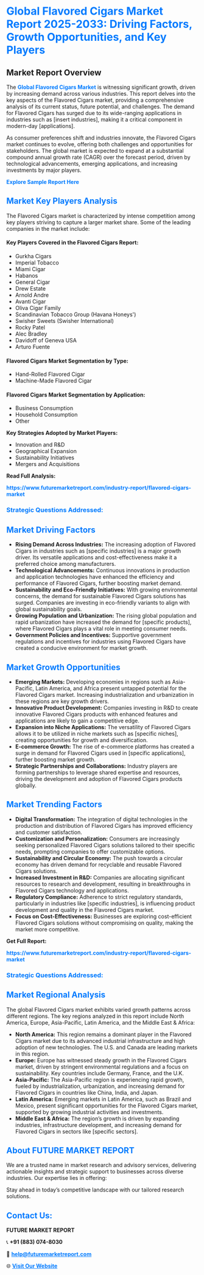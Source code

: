 <h1 style="color: #007BFF;">Global Flavored Cigars Market Report 2025-2033: Driving Factors, Growth Opportunities, and Key Players</h1>

<section id="overview">
<h2>Market Report Overview</h2>
<p>The <a href="https://www.futuremarketreport.com/industry-report/flavored-cigars-market" style="color: #007BFF; text-decoration: none;"><strong>Global Flavored Cigars Market</strong></a> is witnessing significant growth, driven by increasing demand across various industries. This report delves into the key aspects of the Flavored Cigars market, providing a comprehensive analysis of its current status, future potential, and challenges. The demand for Flavored Cigars has surged due to its wide-ranging applications in industries such as [insert industries], making it a critical component in modern-day [applications].</p>
<p>As consumer preferences shift and industries innovate, the Flavored Cigars market continues to evolve, offering both challenges and opportunities for stakeholders. The global market is expected to expand at a substantial compound annual growth rate (CAGR) over the forecast period, driven by technological advancements, emerging applications, and increasing investments by major players.</p>
</section>

<section id="overview">
<p><a href="https://www.futuremarketreport.com/request-sample/reportId=86499" style="color: #007BFF; text-decoration: none;"><strong>Explore Sample Report Here</strong></a></p>
</section>

<section id="key-players">
<h2 style="color: #007BFF;">Market Key Players Analysis</h2>
<p>The Flavored Cigars market is characterized by intense competition among key players striving to capture a larger market share. Some of the leading companies in the market include:</p>
<h4>Key Players Covered in the Flavored Cigars Report:</h4>
<ul><li>Gurkha Cigars</li><li>Imperial Tobacco</li><li>Miami Cigar</li><li>Habanos</li><li>General Cigar</li><li>Drew Estate</li><li>Arnold Andre</li><li>Avanti Cigar</li><li>Oliva Cigar Family</li><li>Scandinavian Tobacco Group (Havana Honeys&#039;)</li><li>Swisher Sweets (Swisher International)</li><li>Rocky Patel</li><li>Alec Bradley</li><li>Davidoff of Geneva USA</li><li>Arturo Fuente</li></ul>
<h4>Flavored Cigars Market Segmentation by Type:</h4>
<ul><li>Hand-Rolled Flavored Cigar</li><li>Machine-Made Flavored Cigar</li></ul>

<h4>Flavored Cigars Market Segmentation by Application:</h4>
<ul><li>Business Consumption</li><li>Household Consumption</li><li>Other</li></ul>
<p><strong>Key Strategies Adopted by Market Players:</strong></p>
<ul>
<li>Innovation and R&D</li>
<li>Geographical Expansion</li>
<li>Sustainability Initiatives</li>
<li>Mergers and Acquisitions</li>
</ul>
</section>

<section>
<p><strong>Read Full Analysis: </strong></p><a href="https://www.futuremarketreport.com/industry-report/flavored-cigars-market" style="color: #007BFF; text-decoration: none;"><strong>https://www.futuremarketreport.com/industry-report/flavored-cigars-market</strong></a>
<h3 style="color: #007BFF;">Strategic Questions Addressed:</h3>
</section>

<section id="driving-factors">
<h2 style="color: #007BFF;">Market Driving Factors</h2>
<ul>
<li><strong>Rising Demand Across Industries:</strong> The increasing adoption of Flavored Cigars in industries such as [specific industries] is a major growth driver. Its versatile applications and cost-effectiveness make it a preferred choice among manufacturers.</li>
<li><strong>Technological Advancements:</strong> Continuous innovations in production and application technologies have enhanced the efficiency and performance of Flavored Cigars, further boosting market demand.</li>
<li><strong>Sustainability and Eco-Friendly Initiatives:</strong> With growing environmental concerns, the demand for sustainable Flavored Cigars solutions has surged. Companies are investing in eco-friendly variants to align with global sustainability goals.</li>
<li><strong>Growing Population and Urbanization:</strong> The rising global population and rapid urbanization have increased the demand for [specific products], where Flavored Cigars plays a vital role in meeting consumer needs.</li>
<li><strong>Government Policies and Incentives:</strong> Supportive government regulations and incentives for industries using Flavored Cigars have created a conducive environment for market growth.</li>
</ul>
</section>

<section id="growth-opportunities">
<h2 style="color: #007BFF;">Market Growth Opportunities</h2>
<ul>
<li><strong>Emerging Markets:</strong> Developing economies in regions such as Asia-Pacific, Latin America, and Africa present untapped potential for the Flavored Cigars market. Increasing industrialization and urbanization in these regions are key growth drivers.</li>
<li><strong>Innovative Product Development:</strong> Companies investing in R&D to create innovative Flavored Cigars products with enhanced features and applications are likely to gain a competitive edge.</li>
<li><strong>Expansion into Niche Applications:</strong> The versatility of Flavored Cigars allows it to be utilized in niche markets such as [specific niches], creating opportunities for growth and diversification.</li>
<li><strong>E-commerce Growth:</strong> The rise of e-commerce platforms has created a surge in demand for Flavored Cigars used in [specific applications], further boosting market growth.</li>
<li><strong>Strategic Partnerships and Collaborations:</strong> Industry players are forming partnerships to leverage shared expertise and resources, driving the development and adoption of Flavored Cigars products globally.</li>
</ul>
</section>

<section id="trending-factors">
<h2 style="color: #007BFF;">Market Trending Factors</h2>
<ul>
<li><strong>Digital Transformation:</strong> The integration of digital technologies in the production and distribution of Flavored Cigars has improved efficiency and customer satisfaction.</li>
<li><strong>Customization and Personalization:</strong> Consumers are increasingly seeking personalized Flavored Cigars solutions tailored to their specific needs, prompting companies to offer customizable options.</li>
<li><strong>Sustainability and Circular Economy:</strong> The push towards a circular economy has driven demand for recyclable and reusable Flavored Cigars solutions.</li>
<li><strong>Increased Investment in R&D:</strong> Companies are allocating significant resources to research and development, resulting in breakthroughs in Flavored Cigars technology and applications.</li>
<li><strong>Regulatory Compliance:</strong> Adherence to strict regulatory standards, particularly in industries like [specific industries], is influencing product development and quality in the Flavored Cigars market.</li>
<li><strong>Focus on Cost-Effectiveness:</strong> Businesses are exploring cost-efficient Flavored Cigars solutions without compromising on quality, making the market more competitive.</li>
</ul>
</section>

<section>
<p><strong>Get Full Report: </strong></p><a href="https://www.futuremarketreport.com/industry-report/flavored-cigars-market" style="color: #007BFF; text-decoration: none;"><strong>https://www.futuremarketreport.com/industry-report/flavored-cigars-market</strong></a>
<h3 style="color: #007BFF;">Strategic Questions Addressed:</h3>
</section>


<section id="regional-analysis">
<h2 style="color: #007BFF;">Market Regional Analysis</h2>
<p>The global Flavored Cigars market exhibits varied growth patterns across different regions. The key regions analyzed in this report include North America, Europe, Asia-Pacific, Latin America, and the Middle East & Africa:</p>
<ul>
<li><strong>North America:</strong> This region remains a dominant player in the Flavored Cigars market due to its advanced industrial infrastructure and high adoption of new technologies. The U.S. and Canada are leading markets in this region.</li>
<li><strong>Europe:</strong> Europe has witnessed steady growth in the Flavored Cigars market, driven by stringent environmental regulations and a focus on sustainability. Key countries include Germany, France, and the U.K.</li>
<li><strong>Asia-Pacific:</strong> The Asia-Pacific region is experiencing rapid growth, fueled by industrialization, urbanization, and increasing demand for Flavored Cigars in countries like China, India, and Japan.</li>
<li><strong>Latin America:</strong> Emerging markets in Latin America, such as Brazil and Mexico, present significant opportunities for the Flavored Cigars market, supported by growing industrial activities and investments.</li>
<li><strong>Middle East & Africa:</strong> The region’s growth is driven by expanding industries, infrastructure development, and increasing demand for Flavored Cigars in sectors like [specific sectors].</li>
</ul>
</section>

<footer>
<h2 style="color: #007BFF;">About FUTURE MARKET REPORT</h2>
<p>We are a trusted name in market research and advisory services, delivering actionable insights and strategic support to businesses across diverse industries. Our expertise lies in offering:</p>

<p>Stay ahead in today’s competitive landscape with our tailored research solutions.</p>

<h2 style="color: #007BFF;">Contact Us:</h2>
<p><strong>FUTURE MARKET REPORT</strong></p>
<p>📞 <strong>+91 (883) 074-8030</strong></p>
<p>📧 <strong><a href="mailto:help@futuremarketreport.com" style="color: #007BFF;">help@futuremarketreport.com</a></strong></p>
<p>🌐 <strong><a href="https://www.futuremarketreport.com/" style="color: #007BFF;">Visit Our Website</a></strong></p>
</footer>
